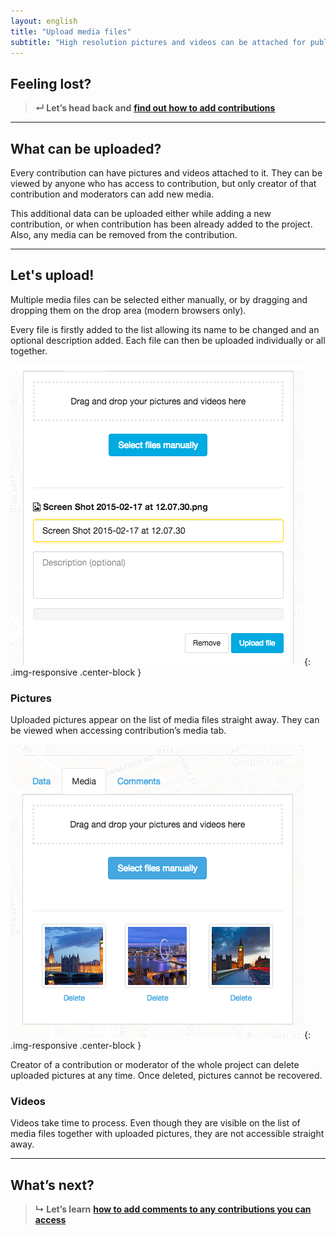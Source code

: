 ```yaml
---
layout: english
title: "Upload media files"
subtitle: "High resolution pictures and videos can be attached for public viewing to every contribution you have created."
---
```


## Feeling lost?

> **&#8629; Let’s head back and** [**find out how to add contributions**](/en/add-new-contribution.html)

---

## What can be uploaded?

Every contribution can have pictures and videos attached to it. They can be viewed by anyone who has access to contribution, but only creator of that contribution and moderators can add new media.

This additional data can be uploaded either while adding a new contribution, or when contribution has been already added to the project. Also, any media can be removed from the contribution.

---

## Let's upload!

Multiple media files can be selected either manually, or by dragging and dropping them on the drop area (modern browsers only).

Every file is firstly added to the list allowing its name to be changed and an optional description added. Each file can then be uploaded individually or all together.

![Uploading media files](/images/en/uploading-media-files.png){: .img-responsive .center-block }

### Pictures

Uploaded pictures appear on the list of media files straight away. They can be viewed when accessing contribution’s media tab.

![A list of pictures attached to contribution](/images/en/list-of-pictures.png){: .img-responsive .center-block }

Creator of a contribution or moderator of the whole project can delete uploaded pictures at any time. Once deleted, pictures cannot be recovered.

### Videos

Videos take time to process. Even though they are visible on the list of media files together with uploaded pictures, they are not accessible straight away.

---

## What’s next?

> **&#8627; Let’s learn** [**how to add comments to any contributions you can access**](/en/add-a-comment.html)
